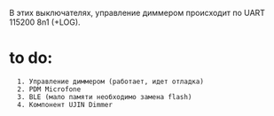 В этих выключателях, управление диммером происходит по UART 115200 8n1 (+LOG).

# to do: 

      1. Управление диммером (работает, идет отладка)
      2. PDM Microfone
      3. BLE (мало памяти необходимо замена flash)
      4. Компонент UJIN Dimmer
